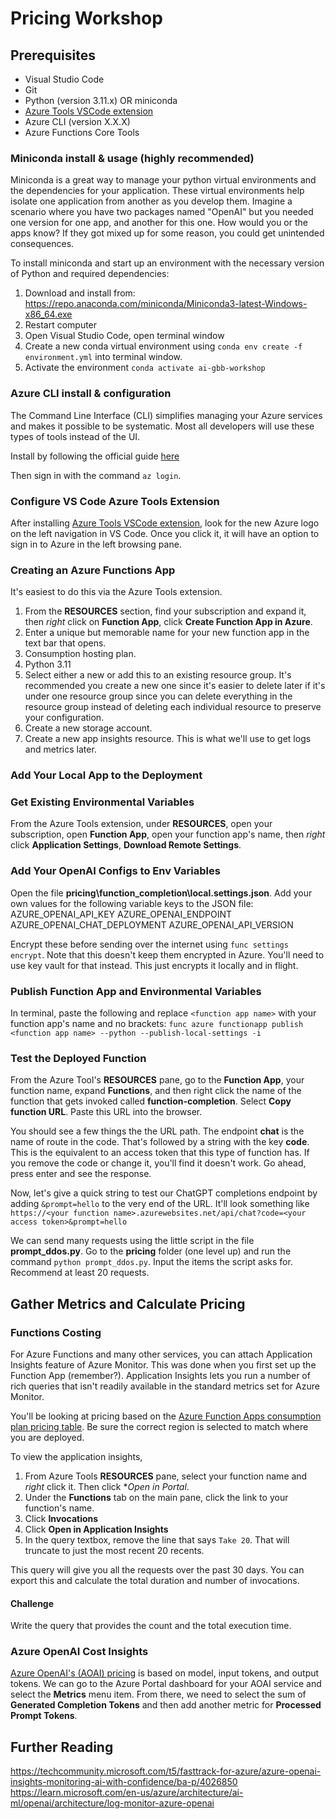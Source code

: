 # Pricing Workshop

## Prerequisites
- Visual Studio Code
- Git
- Python (version 3.11.x) OR miniconda
- [Azure Tools VSCode extension](https://marketplace.visualstudio.com/items?itemName=ms-vscode.vscode-node-azure-pack)
- Azure CLI (version X.X.X)
- Azure Functions Core Tools

### Miniconda install & usage (highly recommended)
Miniconda is a great way to manage your python virtual environments and the dependencies for your application. These virtual environments help isolate one application from another as you develop them. Imagine a scenario where you have two packages named "OpenAI" but you needed one version for one app, and another for this one. How would you or the apps know? If they got mixed up for some reason, you could get unintended consequences.

To install miniconda and start up an environment with the necessary version of Python and required dependencies:
1. Download and install from: https://repo.anaconda.com/miniconda/Miniconda3-latest-Windows-x86_64.exe
2. Restart computer
3. Open Visual Studio Code, open terminal window
4. Create a new conda virtual environment using `conda env create -f environment.yml` into terminal window.
5. Activate the environment `conda activate ai-gbb-workshop`

### Azure CLI install & configuration
The Command Line Interface (CLI) simplifies managing your Azure services and makes it possible to be systematic. Most all developers will use these types of tools instead of the UI.

Install by following the official guide [here](https://learn.microsoft.com/en-us/cli/azure/install-azure-cli-windows?tabs=azure-cli)

Then sign in with the command `az login`.

### Configure VS Code Azure Tools Extension
After installing [Azure Tools VSCode extension](https://marketplace.visualstudio.com/items?itemName=ms-vscode.vscode-node-azure-pack), look for the new Azure logo on the left navigation in VS Code. Once you click it, it will have an option to sign in to Azure in the left browsing pane.

### Creating an Azure Functions App
It's easiest to do this via the Azure Tools extension.

1. From the **RESOURCES** section, find your subscription and expand it, then *right* click on **Function App**, click **Create Function App in Azure**.
2. Enter a unique but memorable name for your new function app in the text bar that opens.
3. Consumption hosting plan.
4. Python 3.11
5. Select either a new or add this to an existing resource group. It's recommended you create a new one since it's easier to delete later if it's under one resource group since you can delete everything in the resource group instead of deleting each individual resource to preserve your configuration.
6. Create a new storage account.
7. Create a new app insights resource. This is what we'll use to get logs and metrics later.

### Add Your Local App to the Deployment 


### Get Existing Environmental Variables
From the Azure Tools extension, under **RESOURCES**, open your subscription, open **Function App**, open your function app's name, then *right* click **Application Settings**, **Download Remote Settings**.

### Add Your OpenAI Configs to Env Variables
Open the file **pricing\function_completion\local.settings.json**. Add your own values for the following variable keys to the JSON file:
AZURE_OPENAI_API_KEY
AZURE_OPENAI_ENDPOINT
AZURE_OPENAI_CHAT_DEPLOYMENT
AZURE_OPENAI_API_VERSION

Encrypt these before sending over the internet using `func settings encrypt`. Note that this doesn't keep them encrypted in Azure. You'll need to use key vault for that instead. This just encrypts it locally and in flight.

### Publish Function App and Environmental Variables
In terminal, paste the following and replace `<function app name>` with your function app's name and no brackets:
`func azure functionapp publish <function app name> --python --publish-local-settings -i`

### Test the Deployed Function
From the Azure Tool's **RESOURCES** pane, go to the **Function App**, your function name, expand **Functions**, and then right click the name of the function that gets invoked called **function-completion**. Select **Copy function URL**. Paste this URL into the browser.

You should see a few things the the URL path. The endpoint **chat** is the name of route in the code. That's followed by a string with the key **code**. This is the equivalent to an access token that this type of function has. If you remove the code or change it, you'll find it doesn't work. Go ahead, press enter and see the response.

Now, let's give a quick string to test our ChatGPT completions endpoint by adding `&prompt=hello` to the very end of the URL. 
It'll look something like `https://<your function name>.azurewebsites.net/api/chat?code=<your access token>&prompt=hello`

We can send many requests using the little script in the file **prompt_ddos.py**. Go to the **pricing** folder (one level up) and run the command `python prompt_ddos.py`. Input the items the script asks for. Recommend at least 20 requests.

## Gather Metrics and Calculate Pricing

### Functions Costing
For Azure Functions and many other services, you can attach Application Insights feature of Azure Monitor. This was done when you first set up the Function App (remember?). Application Insights lets you run a number of rich queries that isn't readily available in the standard metrics set for Azure Monitor.

You'll be looking at pricing based on the [Azure Function Apps consumption plan pricing table](https://azure.microsoft.com/en-us/pricing/details/functions/#pricing). Be sure the correct region is selected to match where you are deployed.

To view the application insights,
1) From Azure Tools **RESOURCES** pane, select your function name and *right* click it. Then click **Open in Portal*.
2) Under the **Functions** tab on the main pane, click the link to your function's name.
3) Click **Invocations**
4) Click **Open in Application Insights**
5) In the query textbox, remove the line that says `Take 20`. That will truncate to just the most recent 20 recents.

This query will give you all the requests over the past 30 days. You can export this and calculate the total duration and number of invocations.

#### Challenge
Write the query that provides the count and the total execution time.

### Azure OpenAI Cost Insights
[Azure OpenAI's (AOAI) pricing](https://azure.microsoft.com/en-us/pricing/details/cognitive-services/openai-service/#pricing) is based on model, input tokens, and output tokens. We can go to the Azure Portal dashboard for your AOAI service and select the **Metrics** menu item. From there, we need to select the sum of **Generated Completion Tokens** and then add another metric for **Processed Prompt Tokens**.

## Further Reading
https://techcommunity.microsoft.com/t5/fasttrack-for-azure/azure-openai-insights-monitoring-ai-with-confidence/ba-p/4026850
https://learn.microsoft.com/en-us/azure/architecture/ai-ml/openai/architecture/log-monitor-azure-openai